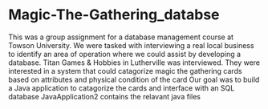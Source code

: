 # Magic-The-Gathering_databse
This was a group assignment for a database management course at Towson University.
We were tasked with interviewing a real local business to identify an area of operation where we could assist by developing a database.
Titan Games & Hobbies in Lutherville was interviewed.
They were interested in a system that could catagorize magic the gathering cards based on attributes and physical condition of the card
Our goal was to build a Java application to catagorize the cards and interface with an SQL database
JavaApplication2 contains the relavant java files
